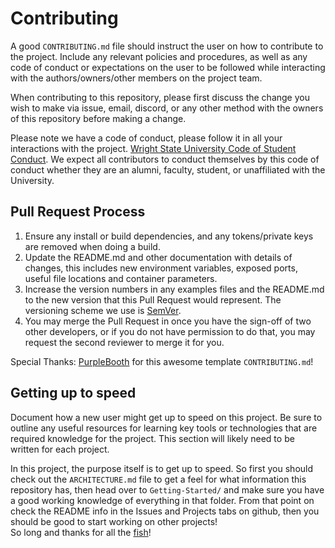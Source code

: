 # Contributing

A good `CONTRIBUTING.md` file should instruct the user on how to contribute to the project.  Include
any relevant policies and procedures, as well as any code of conduct or expectations on the user 
to be followed while interacting with the authors/owners/other members on the project team. 

When contributing to this repository, please first discuss the change you wish to make via issue,
email, discord, or any other method with the owners of this repository before making a change. 

Please note we have a code of conduct, please follow it in all your interactions with the project.
[Wright State University Code of Student Conduct](https://www.wright.edu/student-affairs/student-life/community-standards-and-student-conduct/code-of-student-conduct/section-vi-conduct-policies-code-of-student-conduct).
We expect all contributors to conduct themselves by this code of conduct whether they are an alumni,
faculty, student, or unaffiliated with the University.

## Pull Request Process

1. Ensure any install or build dependencies, and any tokens/private keys are removed when doing a 
   build.
2. Update the README.md and other documentation with details of changes, this includes new environment 
   variables, exposed ports, useful file locations and container parameters.
3. Increase the version numbers in any examples files and the README.md to the new version that this
   Pull Request would represent. The versioning scheme we use is [SemVer](http://semver.org/).
4. You may merge the Pull Request in once you have the sign-off of two other developers, or if you 
   do not have permission to do that, you may request the second reviewer to merge it for you.

Special Thanks: [PurpleBooth](https://gist.github.com/PurpleBooth/b24679402957c63ec426) for this 
awesome template `CONTRIBUTING.md`!

## Getting up to speed
Document how a new user might get up to speed on this project.  Be sure to outline any useful resources for 
learning key tools or technologies that are required knowledge for the project.  This section will likely
need to be written for each project.

In this project, the purpose itself is to get up to speed.  So first you should check out the `ARCHITECTURE.md`
file to get a feel for what information this repository has, then head over to `Getting-Started/` and make sure 
you have a good working knowledge of everything in that folder.  From that point on check the README info in the
Issues and Projects tabs on github, then you should be good to start working on other projects!  
So long and thanks for all the [fish](https://github.com/fish-shell/fish-shell)!
